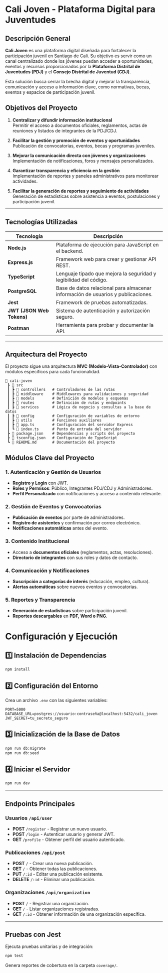 # Cali Joven - Plataforma Digital para Juventudes

## Descripción General

**Cali Joven** es una plataforma digital diseñada para fortalecer la participación juvenil en Santiago de Cali. Su objetivo es servir como un canal centralizado donde los jóvenes puedan acceder a oportunidades, eventos y recursos proporcionados por la **Plataforma Distrital de Juventudes (PDJ)** y el **Consejo Distrital de Juventud (CDJ)**.

Esta solución busca cerrar la brecha digital y mejorar la transparencia, comunicación y acceso a información clave, como normativas, becas, eventos y espacios de participación juvenil.

## **Objetivos del Proyecto**

1. **Centralizar y difundir información institucional**  
   Permitir el acceso a documentos oficiales, reglamentos, actas de reuniones y listados de integrantes de la PDJ/CDJ.

2. **Facilitar la gestión y promoción de eventos y oportunidades**  
   Publicación de convocatorias, eventos, becas y programas juveniles.

3. **Mejorar la comunicación directa con jóvenes y organizaciones**  
   Implementación de notificaciones, foros y mensajes personalizados.

4. **Garantizar transparencia y eficiencia en la gestión**  
   Implementación de reportes y paneles administrativos para monitorear actividades.

5. **Facilitar la generación de reportes y seguimiento de actividades**  
   Generación de estadísticas sobre asistencia a eventos, postulaciones y participación juvenil.

---

##  **Tecnologías Utilizadas**

| Tecnología  | Descripción |
|------------|------------|
| **Node.js** | Plataforma de ejecución para JavaScript en el backend. |
| **Express.js** | Framework web para crear y gestionar API REST. |
| **TypeScript** | Lenguaje tipado que mejora la seguridad y legibilidad del código. |
| **PostgreSQL** | Base de datos relacional para almacenar información de usuarios y publicaciones. |
| **Jest** | Framework de pruebas automatizadas. |
| **JWT (JSON Web Tokens)** | Sistema de autenticación y autorización seguro. |
| **Postman** | Herramienta para probar y documentar la API. |

---

## **Arquitectura del Proyecto**

El proyecto sigue una arquitectura **MVC (Modelo-Vista-Controlador)** con módulos específicos para cada funcionalidad.

```plaintext
📂 cali-joven
 ┣ 📂 src
 ┃ ┣ 📂 controllers   # Controladores de las rutas
 ┃ ┣ 📂 middleware    # Middlewares para validaciones y seguridad
 ┃ ┣ 📂 models        # Definición de modelos y esquemas
 ┃ ┣ 📂 routes        # Definición de rutas y endpoints
 ┃ ┣ 📂 services      # Lógica de negocio y consultas a la base de datos
 ┃ ┣ 📂 config        # Configuración de variables de entorno
 ┃ ┣ 📂 utils         # Funciones auxiliares
 ┃ ┣ 📜 app.ts        # Configuración del servidor Express
 ┃ ┗ 📜 index.ts      # Punto de entrada del servidor
 ┣ 📜 package.json    # Dependencias y scripts del proyecto
 ┣ 📜 tsconfig.json   # Configuración de TypeScript
 ┗ 📜 README.md       # Documentación del proyecto
```
##  Módulos Clave del Proyecto

###  1. Autenticación y Gestión de Usuarios
-  **Registro y Login** con JWT.
-  **Roles y Permisos**: Público, Integrantes PDJ/CDJ y Administradores.
-  **Perfil Personalizado** con notificaciones y acceso a contenido relevante.

###  2. Gestión de Eventos y Convocatorias
-  **Publicación de eventos** por parte de administradores.
-  **Registro de asistentes** y confirmación por correo electrónico.
-  **Notificaciones automáticas** antes del evento.

###  3. Contenido Institucional
-  Acceso a **documentos oficiales** (reglamentos, actas, resoluciones).
-  **Directorio de integrantes** con sus roles y datos de contacto.

###  4. Comunicación y Notificaciones
-  **Suscripción a categorías de interés** (educación, empleo, cultura).
-  **Alertas automáticas** sobre nuevos eventos y convocatorias.

###  5. Reportes y Transparencia
-  **Generación de estadísticas** sobre participación juvenil.
-  **Reportes descargables** en **PDF, Word o PNG**.

# Configuración y Ejecución

## 1️⃣ Instalación de Dependencias
```sh
npm install
```

## 2️⃣ Configuración del Entorno
Crea un archivo `.env` con las siguientes variables:

```env
PORT=5000
DATABASE_URL=postgres://usuario:contraseña@localhost:5432/cali_joven
JWT_SECRET=tu_secreto_seguro
```

## 3️⃣ Inicialización de la Base de Datos
```sh
npm run db:migrate
npm run db:seed
```

## 4️⃣ Iniciar el Servidor
```sh
npm run dev
```

---

## Endpoints Principales

### Usuarios `/api/user`
- **POST** `/register` - Registrar un nuevo usuario.
- **POST** `/login` - Autenticar usuario y generar JWT.
- **GET** `/profile` - Obtener perfil del usuario autenticado.

### Publicaciones `/api/post`
- **POST** `/` - Crear una nueva publicación.
- **GET** `/` - Obtener todas las publicaciones.
- **PUT** `/:id` - Editar una publicación existente.
- **DELETE** `/:id` - Eliminar una publicación.

### Organizaciones `/api/organization`
- **POST** `/` - Registrar una organización.
- **GET** `/` - Listar organizaciones registradas.
- **GET** `/:id` - Obtener información de una organización específica.

---

## Pruebas con Jest
Ejecuta pruebas unitarias y de integración:

```sh
npm test
```

Genera reportes de cobertura en la carpeta `coverage/`.

